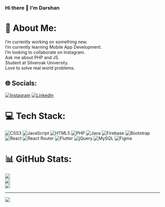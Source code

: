### Hi there 👋 I'm Darshan

# 💫 About Me:
I’m currently working on something new. <br>I’m currently learning Mobile App Development. <br>I’m looking to collaborate on Instagram. <br>Ask me about PHP and JS. <br>Student at Silveroak University. <br>Love to solve real world problems.


## 🌐 Socials:
[![Instagram](https://img.shields.io/badge/Instagram-%23E4405F.svg?logo=Instagram&logoColor=white)](https://instagram.com/__dk17__) [![LinkedIn](https://img.shields.io/badge/LinkedIn-%230077B5.svg?logo=linkedin&logoColor=white)](https://linkedin.com/in/DarshanAsalaliya) 

# 💻 Tech Stack:
![CSS3](https://img.shields.io/badge/css3-%231572B6.svg?style=for-the-badge&logo=css3&logoColor=white) ![JavaScript](https://img.shields.io/badge/javascript-%23323330.svg?style=for-the-badge&logo=javascript&logoColor=%23F7DF1E) ![HTML5](https://img.shields.io/badge/html5-%23E34F26.svg?style=for-the-badge&logo=html5&logoColor=white) ![PHP](https://img.shields.io/badge/php-%23777BB4.svg?style=for-the-badge&logo=php&logoColor=white) ![Java](https://img.shields.io/badge/java-%23ED8B00.svg?style=for-the-badge&logo=java&logoColor=white) ![Firebase](https://img.shields.io/badge/firebase-%23039BE5.svg?style=for-the-badge&logo=firebase) ![Bootstrap](https://img.shields.io/badge/bootstrap-%23563D7C.svg?style=for-the-badge&logo=bootstrap&logoColor=white) ![React](https://img.shields.io/badge/react-%2320232a.svg?style=for-the-badge&logo=react&logoColor=%2361DAFB) ![React Router](https://img.shields.io/badge/React_Router-CA4245?style=for-the-badge&logo=react-router&logoColor=white) ![Flutter](https://img.shields.io/badge/Flutter-%2302569B.svg?style=for-the-badge&logo=Flutter&logoColor=white) ![jQuery](https://img.shields.io/badge/jquery-%230769AD.svg?style=for-the-badge&logo=jquery&logoColor=white) ![MySQL](https://img.shields.io/badge/mysql-%2300f.svg?style=for-the-badge&logo=mysql&logoColor=white) 	![Figma](https://img.shields.io/badge/figma-%23F24E1E.svg?style=for-the-badge&logo=figma&logoColor=white)
# 📊 GitHub Stats:
![](https://github-readme-stats.vercel.app/api?username=DarshanAsalaliya&theme=default&hide_border=false&include_all_commits=true&count_private=true)<br/>
![](https://github-readme-streak-stats.herokuapp.com/?user=DarshanAsalaliya&theme=default&hide_border=false)<br/>
![](https://github-readme-stats.vercel.app/api/top-langs/?username=DarshanAsalaliya&theme=default&hide_border=false&include_all_commits=true&count_private=true&layout=compact)

---
[![](https://visitcount.itsvg.in/api?id=DarshanAsalaliya&icon=5&color=4)](https://visitcount.itsvg.in)
